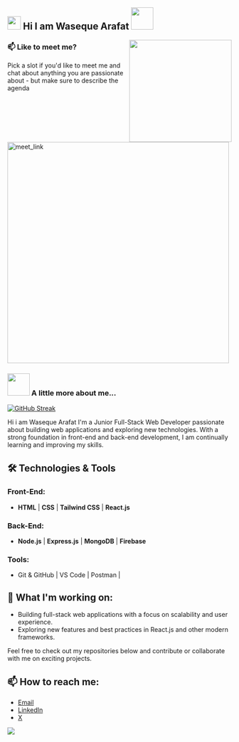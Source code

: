 
<h2><img src="https://emojis.slackmojis.com/emojis/images/1531849430/4246/blob-sunglasses.gif?1531849430" width="30"/> Hi I am Waseque Arafat <img src="https://media.giphy.com/media/12oufCB0MyZ1Go/giphy.gif" width="50"></h2>
<img align='right' src="https://media.giphy.com/media/M9gbBd9nbDrOTu1Mqx/giphy.gif" width="230">
 



### 📫 Like to meet me?

Pick a slot if you'd like to meet me and chat about anything you are passionate about - but make sure to describe the agenda

<a href="https://calendly.com/waseque-ndc/30min" target="_blank">
    <img width="498" alt="meet_link" src="https://user-images.githubusercontent.com/15426564/144297439-f530f383-e73e-41e0-9914-a9b7d3f432e5.png">
</a>


### <img src="https://media.giphy.com/media/VgCDAzcKvsR6OM0uWg/giphy.gif" width="50"> A little more about me...  
<a href="https://git.io/streak-stats"><img src="https://streak-stats.demolab.com?user=Waseque1000&theme=dark" alt="GitHub Streak" /></a>



Hi i am Waseque Arafat
I'm a Junior Full-Stack Web Developer passionate about building web applications and exploring new technologies. With a strong foundation in front-end and back-end development, I am continually learning and improving my skills.

## 🛠️ Technologies & Tools

### Front-End:
- **HTML** | **CSS** | **Tailwind CSS** | **React.js**

### Back-End:
- **Node.js** | **Express.js** | **MongoDB** | **Firebase**

### Tools:
- Git & GitHub | VS Code | Postman |  

## 🚀 What I'm working on:
- Building full-stack web applications with a focus on scalability and user experience.
- Exploring new features and best practices in React.js and other modern frameworks.

Feel free to check out my repositories below and contribute or collaborate with me on exciting projects.

## 📫 How to reach me:
- [Email](waseque.ndc@gmail.com)
- [LinkedIn](https://www.linkedin.com/in/waseque-arafat-5b479a268/)
- [X](https://x.com/WasequeWab)

![](https://github-stats-alpha.vercel.app/api?username=Waseque1000&cc=22272e&tc=37BCF6&ic=fff&bc=0000)
